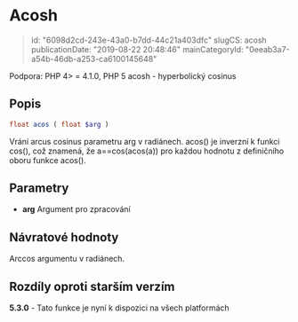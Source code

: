 Acosh
================================

> id: "6098d2cd-243e-43a0-b7dd-44c21a403dfc"
> slugCS: acosh
> publicationDate: "2019-08-22 20:48:46"
> mainCategoryId: "0eeab3a7-a54b-46db-a253-ca6100145648"

Podpora: PHP 4> = 4.1.0, PHP 5
acosh - hyperbolický cosinus

Popis
--------------------------

```php
float acos ( float $arg )
```


Vrání arcus cosinus parametru arg v radiánech. acos() je inverzní k funkci cos(), což znamená, že a==cos(acos(a)) pro každou hodnotu z definičního oboru funkce acos().

Parametry
--------------------------

- **arg**
Argument pro zpracování

Návratové hodnoty
--------------------------

Arccos argumentu v radiánech.

Rozdíly oproti starším verzím
--------------------------

**5.3.0** - Tato funkce je nyní k dispozici na všech platformách
